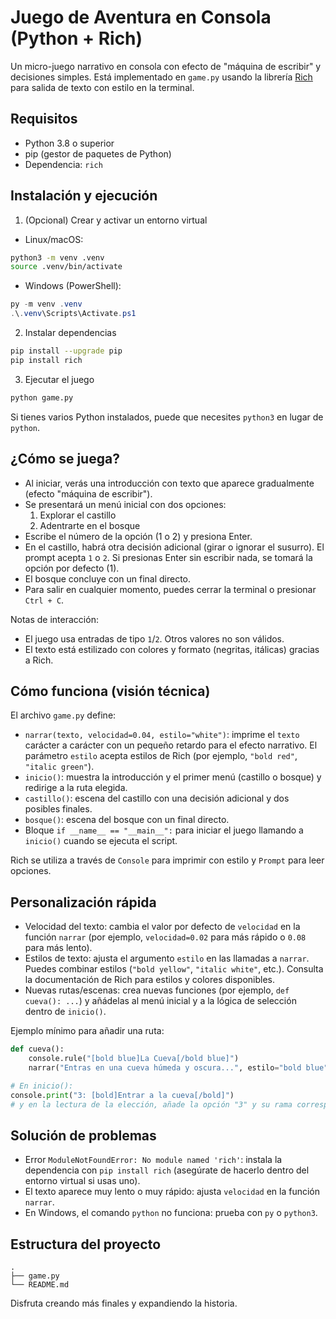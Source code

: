 # Juego de Aventura en Consola (Python + Rich)

Un micro-juego narrativo en consola con efecto de "máquina de escribir" y decisiones simples. Está implementado en `game.py` usando la librería [Rich](https://github.com/Textualize/rich) para salida de texto con estilo en la terminal.

## Requisitos

- Python 3.8 o superior
- pip (gestor de paquetes de Python)
- Dependencia: `rich`

## Instalación y ejecución

1) (Opcional) Crear y activar un entorno virtual

- Linux/macOS:

```bash
python3 -m venv .venv
source .venv/bin/activate
```

- Windows (PowerShell):

```powershell
py -m venv .venv
.\.venv\Scripts\Activate.ps1
```

2) Instalar dependencias

```bash
pip install --upgrade pip
pip install rich
```

3) Ejecutar el juego

```bash
python game.py
```

Si tienes varios Python instalados, puede que necesites `python3` en lugar de `python`.

## ¿Cómo se juega?

- Al iniciar, verás una introducción con texto que aparece gradualmente (efecto "máquina de escribir").
- Se presentará un menú inicial con dos opciones:
  1. Explorar el castillo
  2. Adentrarte en el bosque
- Escribe el número de la opción (1 o 2) y presiona Enter.
- En el castillo, habrá otra decisión adicional (girar o ignorar el susurro). El prompt acepta `1` o `2`. Si presionas Enter sin escribir nada, se tomará la opción por defecto (1).
- El bosque concluye con un final directo.
- Para salir en cualquier momento, puedes cerrar la terminal o presionar `Ctrl + C`.

Notas de interacción:
- El juego usa entradas de tipo `1`/`2`. Otros valores no son válidos.
- El texto está estilizado con colores y formato (negritas, itálicas) gracias a Rich.

## Cómo funciona (visión técnica)

El archivo `game.py` define:

- `narrar(texto, velocidad=0.04, estilo="white")`: imprime el `texto` carácter a carácter con un pequeño retardo para el efecto narrativo. El parámetro `estilo` acepta estilos de Rich (por ejemplo, `"bold red"`, `"italic green"`).
- `inicio()`: muestra la introducción y el primer menú (castillo o bosque) y redirige a la ruta elegida.
- `castillo()`: escena del castillo con una decisión adicional y dos posibles finales.
- `bosque()`: escena del bosque con un final directo.
- Bloque `if __name__ == "__main__":` para iniciar el juego llamando a `inicio()` cuando se ejecuta el script.

Rich se utiliza a través de `Console` para imprimir con estilo y `Prompt` para leer opciones.

## Personalización rápida

- Velocidad del texto: cambia el valor por defecto de `velocidad` en la función `narrar` (por ejemplo, `velocidad=0.02` para más rápido o `0.08` para más lento).
- Estilos de texto: ajusta el argumento `estilo` en las llamadas a `narrar`. Puedes combinar estilos (`"bold yellow"`, `"italic white"`, etc.). Consulta la documentación de Rich para estilos y colores disponibles.
- Nuevas rutas/escenas: crea nuevas funciones (por ejemplo, `def cueva(): ...`) y añádelas al menú inicial y a la lógica de selección dentro de `inicio()`.

Ejemplo mínimo para añadir una ruta:

```python
def cueva():
    console.rule("[bold blue]La Cueva[/bold blue]")
    narrar("Entras en una cueva húmeda y oscura...", estilo="bold blue")

# En inicio():
console.print("3: [bold]Entrar a la cueva[/bold]")
# y en la lectura de la elección, añade la opción "3" y su rama correspondiente.
```

## Solución de problemas

- Error `ModuleNotFoundError: No module named 'rich'`: instala la dependencia con `pip install rich` (asegúrate de hacerlo dentro del entorno virtual si usas uno).
- El texto aparece muy lento o muy rápido: ajusta `velocidad` en la función `narrar`.
- En Windows, el comando `python` no funciona: prueba con `py` o `python3`.

## Estructura del proyecto

```
.
├── game.py
└── README.md
```

Disfruta creando más finales y expandiendo la historia.